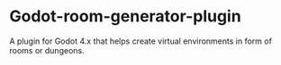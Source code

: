 # Godot-room-generator-plugin
 A plugin for Godot 4.x that helps create virtual environments in form of rooms or dungeons.
